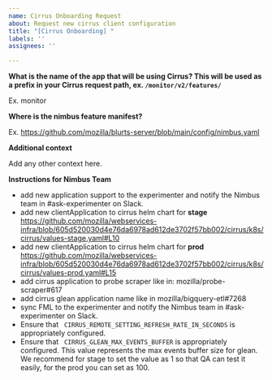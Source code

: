 ```yaml
---
name: Cirrus Onboarding Request
about: Request new cirrus client configuration
title: "[Cirrus Onboarding] "
labels: ''
assignees: ''

---
```


**What is the name of the app that will be using Cirrus? This will be used as a prefix in your Cirrus request path, ex. `/monitor/v2/features/`**

Ex. monitor

**Where is the nimbus feature manifest?**

Ex. https://github.com/mozilla/blurts-server/blob/main/config/nimbus.yaml

**Additional context**

Add any other context here.

**Instructions for Nimbus Team**
- add new application support to the experimenter and notify the Nimbus team in #ask-experimenter on Slack.
- add new clientApplication to cirrus helm chart for **stage** https://github.com/mozilla/webservices-infra/blob/605d520030d4e76da6978ad612de3702f57bb002/cirrus/k8s/cirrus/values-stage.yaml#L10
- add new clientApplication to cirrus helm chart for **prod** https://github.com/mozilla/webservices-infra/blob/605d520030d4e76da6978ad612de3702f57bb002/cirrus/k8s/cirrus/values-prod.yaml#L15
- add cirrus application to probe scraper like in: mozilla/probe-scraper#617
- add cirrus glean application name like in mozilla/bigquery-etl#7268 
- sync FML to the experimenter and notify the Nimbus team in #ask-experimenter on Slack.
- Ensure that ` CIRRUS_REMOTE_SETTING_REFRESH_RATE_IN_SECONDS` is appropriately configured.
- Ensure that ` CIRRUS_GLEAN_MAX_EVENTS_BUFFER` is appropriately configured. This value represents the max events buffer size for glean. We recommend for stage to set the value as 1 so that QA can test it easily, for the prod you can set as 100.

